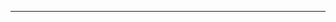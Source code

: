 <!--
CO_OP_TRANSLATOR_METADATA:
{
  "original_hash": "c747db3d4bb981e919b7f3e5a4504269",
  "translation_date": "2025-08-27T13:19:15+00:00",
  "source_file": "04-PracticalSamples/foundrylocal/README.md",
  "language_code": "nl"
}
-->


---

